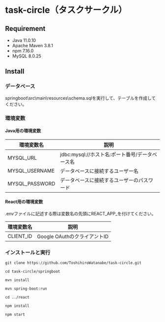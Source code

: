 # task-circle（タスクサークル）

## Requirement

- Java 11.0.10
- Apache Maven 3.8.1
- npm 7.16.0
- MySQL 8.0.25

## Install

### データベース

springboot\src\main\resources\schema.sqlを実行して、テーブルを作成してください。

### 環境変数

#### Java用の環境変数

環境変数名|説明
---|---
MYSQL_URL|jdbc:mysql://ホスト名:ポート番号/データベース名
MYSQL_USERNAME|データベースに接続するユーザー名
MYSQL_PASSWORD|データベースに接続するユーザーのパスワード

#### React用の環境変数

.envファイルに記述する際は変数名の先頭にREACT_APP_を付けてください。

環境変数名|説明
---|---
CLIENT_ID|Google OAuthのクライアントID

### インストールと実行

`git clone https://github.com/ToshihiroWatanabe/task-circle.git`

`cd task-circle/springboot`

`mvn install`

`mvn spring-boot:run`

`cd ../react`

`npm install`

`npm start`

